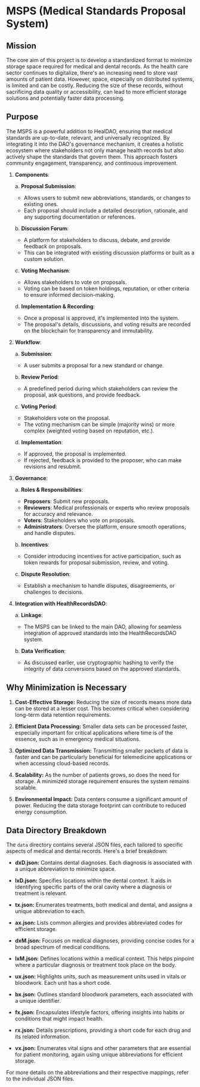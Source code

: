 # MSPS (Medical Standards Proposal System)

## Mission

The core aim of this project is to develop a standardized format to minimize storage space required for medical and dental records. As the health care sector continues to digitalize, there's an increasing need to store vast amounts of patient data. However, space, especially on distributed systems, is limited and can be costly. Reducing the size of these records, without sacrificing data quality or accessibility, can lead to more efficient storage solutions and potentially faster data processing.

## Purpose

The MSPS is a powerful addition to HealDAO, ensuring that medical standards are up-to-date, relevant, and universally recognized. By integrating it into the DAO's governance mechanism, it creates a holistic ecosystem where stakeholders not only manage health records but also actively shape the standards that govern them. This approach fosters community engagement, transparency, and continuous improvement.

1. **Components**:

   a. **Proposal Submission**:
      - Allows users to submit new abbreviations, standards, or changes to existing ones.
      - Each proposal should include a detailed description, rationale, and any supporting documentation or references.

   b. **Discussion Forum**:
      - A platform for stakeholders to discuss, debate, and provide feedback on proposals.
      - This can be integrated with existing discussion platforms or built as a custom solution.

   c. **Voting Mechanism**:
      - Allows stakeholders to vote on proposals.
      - Voting can be based on token holdings, reputation, or other criteria to ensure informed decision-making.

   d. **Implementation & Recording**:
      - Once a proposal is approved, it's implemented into the system.
      - The proposal's details, discussions, and voting results are recorded on the blockchain for transparency and immutability.

2. **Workflow**:

   a. **Submission**:
      - A user submits a proposal for a new standard or change.
   
   b. **Review Period**:
      - A predefined period during which stakeholders can review the proposal, ask questions, and provide feedback.
   
   c. **Voting Period**:
      - Stakeholders vote on the proposal.
      - The voting mechanism can be simple (majority wins) or more complex (weighted voting based on reputation, etc.).
   
   d. **Implementation**:
      - If approved, the proposal is implemented.
      - If rejected, feedback is provided to the proposer, who can make revisions and resubmit.

3. **Governance**:

   a. **Roles & Responsibilities**:
      - **Proposers**: Submit new proposals.
      - **Reviewers**: Medical professionals or experts who review proposals for accuracy and relevance.
      - **Voters**: Stakeholders who vote on proposals.
      - **Administrators**: Oversee the platform, ensure smooth operations, and handle disputes.

   b. **Incentives**:
      - Consider introducing incentives for active participation, such as token rewards for proposal submission, review, and voting.

   c. **Dispute Resolution**:
      - Establish a mechanism to handle disputes, disagreements, or challenges to decisions.

4. **Integration with HealthRecordsDAO**:
   
   a. **Linkage**:
      - The MSPS can be linked to the main DAO, allowing for seamless integration of approved standards into the HealthRecordsDAO system.
   
   b. **Data Verification**:
      - As discussed earlier, use cryptographic hashing to verify the integrity of data conversions based on the approved standards.

## Why Minimization is Necessary

1. **Cost-Effective Storage:** Reducing the size of records means more data can be stored at a lesser cost. This becomes critical when considering long-term data retention requirements.
  
2. **Efficient Data Processing:** Smaller data sets can be processed faster, especially important for critical applications where time is of the essence, such as in emergency medical situations.
  
3. **Optimized Data Transmission:** Transmitting smaller packets of data is faster and can be particularly beneficial for telemedicine applications or when accessing cloud-based records.
  
4. **Scalability:** As the number of patients grows, so does the need for storage. A minimized storage requirement ensures the system remains scalable.
  
5. **Environmental Impact:** Data centers consume a significant amount of power. Reducing the data storage footprint can contribute to reduced energy consumption.

## Data Directory Breakdown

The `data` directory contains several JSON files, each tailored to specific aspects of medical and dental records. Here's a brief breakdown:

- **dxD.json:** Contains dental diagnoses. Each diagnosis is associated with a unique abbreviation to minimize space.
  
- **lxD.json:** Specifies locations within the dental context. It aids in identifying specific parts of the oral cavity where a diagnosis or treatment is relevant.
  
- **tx.json:** Enumerates treatments, both medical and dental, and assigns a unique abbreviation to each.
  
- **ax.json:** Lists common allergies and provides abbreviated codes for efficient storage.
  
- **dxM.json:** Focuses on medical diagnoses, providing concise codes for a broad spectrum of medical conditions.
  
- **lxM.json:** Defines locations within a medical context. This helps pinpoint where a particular diagnosis or treatment took place on the body.
  
- **ux.json:** Highlights units, such as measurement units used in vitals or bloodwork. Each unit has a short code.
  
- **bx.json:** Outlines standard bloodwork parameters, each associated with a unique identifier.
  
- **fx.json:** Encapsulates lifestyle factors, offering insights into habits or conditions that might impact health.
  
- **rx.json:** Details prescriptions, providing a short code for each drug and its related information.
  
- **vx.json:** Enumerates vital signs and other parameters that are essential for patient monitoring, again using unique abbreviations for efficient storage.

For more details on the abbreviations and their respective mappings, refer to the individual JSON files.
